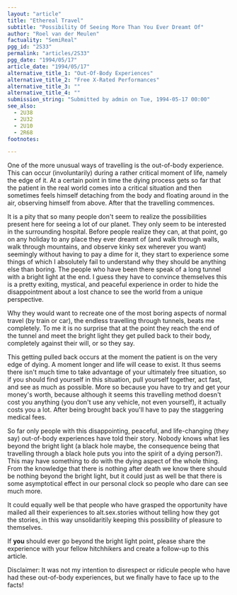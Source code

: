 ```yaml
---
layout: "article"
title: "Ethereal Travel"
subtitle: "Possibility Of Seeing More Than You Ever Dreamt Of"
author: "Roel van der Meulen"
factuality: "SemiReal"
pgg_id: "2S33"
permalink: "articles/2S33"
pgg_date: "1994/05/17"
article_date: "1994/05/17"
alternative_title_1: "Out-Of-Body Experiences"
alternative_title_2: "Free X-Rated Performances"
alternative_title_3: ""
alternative_title_4: ""
submission_string: "Submitted by admin on Tue, 1994-05-17 00:00"
see_also:
  - 2U38
  - 2U32
  - 2U10
  - 2R68
footnotes: 

---
```

<div>
<p>One of the more unusual ways of travelling is the out-of-body experience. This can occur (involuntarily) during a rather critical moment of life, namely the edge of it. At a certain point in time the dying process gets so far that the patient in the real world comes into a critical situation and then sometimes feels himself detaching from the body and floating around in the air, observing himself from above. After that the travelling commences.</p>
<p>It is a pity that so many people don't seem to realize the possibilities present here for seeing a lot of our planet. They only seem to be interested in the surrounding hospital. Before people realize they can, at that point, go on any holiday to any place they ever dreamt of (and walk through walls, walk through mountains, and observe kinky sex wherever you want) seemingly without having to pay a dime for it, they start to experience some things of which I absolutely fail to understand why they should be anything else than boring. The people who have been there speak of a long tunnel with a bright light at the end. I guess they have to convince themselves this is a pretty exiting, mystical, and peaceful experience in order to hide the disappointment about a lost chance to see the world from a unique perspective.</p>
<p>Why they would want to recreate one of the most boring aspects of normal travel (by train or car), the endless travelling through tunnels, beats me completely. To me it is no surprise that at the point they reach the end of the tunnel and meet the bright light they get pulled back to their body, completely against their will, or so they say.</p>
<p>This getting pulled back occurs at the moment the patient is on the very edge of dying. A moment longer and life will cease to exist. It thus seems there isn't much time to take advantage of your ultimately free situation, so if you should find yourself in this situation, pull yourself together, act fast, and see as much as possible. More so because you have to try and get your money's worth, because although it seems this travelling method doesn't cost you anything (you don't use any vehicle, not even yourself), it actually costs you a lot. After being brought back you'll have to pay the staggering medical fees.</p>
<p>So far only people with this disappointing, peaceful, and life-changing (they say) out-of-body experiences have told their story. Nobody knows what lies beyond the bright light (a black hole maybe, the consequence being that travelling through a black hole puts you into the spirit of a dying person?). This may have something to do with the dying aspect of the whole thing. From the knowledge that there is nothing after death we know there should be nothing beyond the bright light, but it could just as well be that there is some asymptotical effect in our personal clock so people who dare can see much more.</p>
<p>It could equally well be that people who have grasped the opportunity have mailed all their experiences to alt.sex.stories without telling how they got the stories, in this way unsolidaritily keeping this possibility of pleasure to themselves.</p>
<p>If <strong>you</strong> should ever go beyond the bright light point, please share the experience with your fellow hitchhikers and create a follow-up to this article.</p>
<p>Disclaimer: It was not my intention to disrespect or ridicule people who have had these out-of-body experiences, but we finally have to face up to the facts!</p>
</div>
